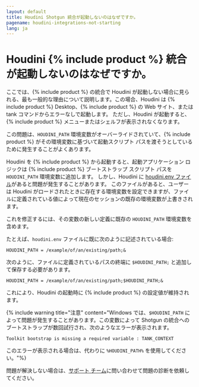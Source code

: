 ```yaml
---
layout: default
title: Houdini Shotgun 統合が起動しないのはなぜですか。
pagename: houdini-integrations-not-starting
lang: ja
---
```


# Houdini {% include product %} 統合が起動しないのはなぜですか。


ここでは、{% include product %} の統合で Houdini が起動しない場合に見られる、最も一般的な理由について説明します。この場合、Houdini は {% include product %} Desktop、{% include product %} の Web サイト、または tank コマンドからエラーなしで起動します。 ただし、Houdini が起動すると、{% include product %} メニューまたはシェルフが表示されなくなります。

この問題は、`HOUDINI_PATH` 環境変数がオーバーライドされていて、{% include product %} がその環境変数に基づいて起動スクリプト パスを渡そうとしているために発生することがよくあります。

Houdini を {% include product %} から起動すると、起動アプリケーション ロジックは {% include product %} ブートストラップ スクリプト パスを `HOUDINI_PATH` 環境変数に追加します。 しかし、Houdini に [houdini.env ファイル](http://www.sidefx.com/docs/houdini/basics/config_env.html#setting-environment-variables)があると問題が発生することがあります。 このファイルがあると、ユーザーは Houdini がロードされたときに存在する環境変数を設定できますが、ファイルに定義されている値によって現在のセッションの既存の環境変数が上書きされます。

これを修正するには、その変数の新しい定義に既存の `HOUDINI_PATH` 環境変数を含めます。

たとえば、`houdini.env` ファイルに既に次のように記述されている場合:

    HOUDINI_PATH = /example/of/an/existing/path;&

次のように、ファイルに定義されているパスの終端に `$HOUDINI_PATH;` と追加して保存する必要があります。

    HOUDINI_PATH = /example/of/an/existing/path;$HOUDINI_PATH;&

これにより、Houdini の起動時に {% include product %} の設定値が維持されます。

{% include warning title="注意" content="Windows では、`$HOUDINI_PATH` によって問題が発生することがあります。この変数によって Shotgun の統合へのブートストラップが数回試行され、次のようなエラーが表示されます。

    Toolkit bootstrap is missing a required variable : TANK_CONTEXT

このエラーが表示される場合は、代わりに `%HOUDINI_PATH%` を使用してください。"%}

問題が解決しない場合は、[サポート チーム](https://support.shotgunsoftware.com/hc/ja/requests/new)に問い合わせて問題の診断を依頼してください。